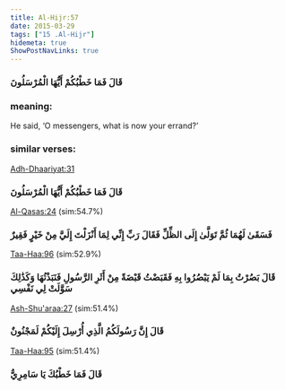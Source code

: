 ```yaml
---
title: Al-Hijr:57
date: 2015-03-29
tags: ["15 .Al-Hijr"]
hidemeta: true 
ShowPostNavLinks: true 
---
```

### قَالَ فَمَا خَطْبُكُمْ أَيُّهَا الْمُرْسَلُونَ
### meaning: 
He said, ‘O messengers, what is now your errand?’
### similar verses: 

[Adh-Dhaariyat:31](/51/31)

### قَالَ فَمَا خَطْبُكُمْ أَيُّهَا الْمُرْسَلُونَ

[Al-Qasas:24](/28/24) (sim:54.7%)

### فَسَقَىٰ لَهُمَا ثُمَّ تَوَلَّىٰ إِلَى الظِّلِّ فَقَالَ رَبِّ إِنِّي لِمَا أَنْزَلْتَ إِلَيَّ مِنْ خَيْرٍ فَقِيرٌ

[Taa-Haa:96](/20/96) (sim:52.9%)

### قَالَ بَصُرْتُ بِمَا لَمْ يَبْصُرُوا بِهِ فَقَبَضْتُ قَبْضَةً مِنْ أَثَرِ الرَّسُولِ فَنَبَذْتُهَا وَكَذَٰلِكَ سَوَّلَتْ لِي نَفْسِي

[Ash-Shu'araa:27](/26/27) (sim:51.4%)

### قَالَ إِنَّ رَسُولَكُمُ الَّذِي أُرْسِلَ إِلَيْكُمْ لَمَجْنُونٌ

[Taa-Haa:95](/20/95) (sim:51.4%)

### قَالَ فَمَا خَطْبُكَ يَا سَامِرِيُّ
